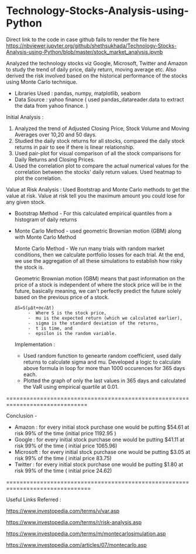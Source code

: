 # Technology-Stocks-Analysis-using-Python

Direct link to the code in case github fails to render the file here
https://nbviewer.jupyter.org/github/shethsukhada/Technology-Stocks-Analysis-using-Python/blob/master/stock_market_analysis.ipynb

Analyzed the technology stocks viz Google, Microsoft, Twitter and Amazon to study the trend of daily price, daily return, moving average etc. Also derived the risk involved based on the historical performance of the stocks using Monte Carlo technique.

-	Libraries Used : pandas, numpy, matplotlib, seaborn
-	Data Source    : yahoo finance ( used pandas_datareader.data to extract the data from yahoo finance. )

Initial Analysis :
1. Analyzed the trend of Adjusted Closing Price, Stock Volume and Moving Averages over 10,20 and 50 days.
2. Studied the daily stock returns for all stocks, compared the daily stock returns in pair to see if there is linear relationship.
3. Used pair-plot for visual comparison of all the stock comparisons for Daily Returns and Closing Prices.
4. Used the correlation plot to compare the actual numerical values for the correlation between the stocks' daily return values. Used heatmap to plot the correlation.

Value at Risk Analysis :
Used Bootstrap and Monte Carlo methods to get the value at risk.
Value at risk tell you the maximum amount you could lose for any given stock.
 -	Bootstrap Method - For this calculated empirical quantiles from a histogram of daily returns
 -	Monte Carlo Method - used geometric Brownian motion (GBM) along with Monte Carlo Method

	Monte Carlo Method - We run many trials with random market conditions, then we calculate portfolio losses for each trial. At the end, we use the aggregation of all these simulations to establish how risky the stock is.

	Geometric Brownian motion (GBM) means that past information on the price of a stock is independent of where the stock price will be in the future, basically meaning, we can't perfectly predict the future solely based on the previous price of a stock.
	
		ΔS=S(μΔt+σϵ√Δt)
			 -	Where S is the stock price, 
			 -	mu is the expected return (which we calculated earlier),
			 -	sigma is the standard deviation of the returns, 
			 -	t is time, and 
			 -	epsilon is the random variable.
			 
			 

	Implementation : 
	-	Used random function to genearte random coefficient, used daily returns to calculate sigma and mu. Developed a logic to calculate above formula in loop for more than 1000 occurences for 365 days each. 
	-	Plotted the graph of only the last values in 365 days and calculated the VaR using empirical quartile at 0.01.
		
			 
==============================================================================

Conclusion - 
-	Amazon : for every initial stock purchase one would be putting $54.61 at risk 99% of the time (initial price 1192.95 )
-	Google : for every initial stock purchase one would be putting $41.11 at risk 99% of the time ( initial price 1065.96)
-	Microsoft :  for every initial stock purchase one would be putting $3.05 at risk 99% of the time ( initial price 83.75)
-	Twitter : for every initial stock purchase one would be putting $1.80 at risk 99% of the time ( initial price 24.62)

===============================================================================


Useful Links Referred :

 https://www.investopedia.com/terms/v/var.asp
 
 https://www.investopedia.com/terms/r/risk-analysis.asp
 
 https://www.investopedia.com/terms/m/montecarlosimulation.asp
 
 https://www.investopedia.com/articles/07/montecarlo.asp




	




